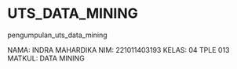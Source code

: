 # UTS_DATA_MINING
pengumpulan_uts_data_mining

NAMA: INDRA MAHARDIKA
NIM: 221011403193
KELAS: 04 TPLE 013
MATKUL: DATA MINING
